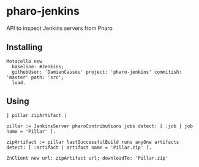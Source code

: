 # pharo-jenkins
API to inspect Jenkins servers from Pharo

## Installing

```smalltalk
Metacello new 
  baseline: #Jenkins;
  githubUser: 'DamienCassou' project: 'pharo-jenkins' commitish: 'master' path: 'src';
  load.
```

## Using

```smalltalk
| pillar zipArtifact | 

pillar := JenkinsServer pharoContributions jobs detect: [ :job | job name = 'Pillar' ].

zipArtifact := pillar lastSuccessfulBuild runs anyOne artifacts detect: [ :artifact | artifact name = 'Pillar.zip' ].

ZnClient new url: zipArtifact url; downloadTo: 'Pillar.zip'
```
